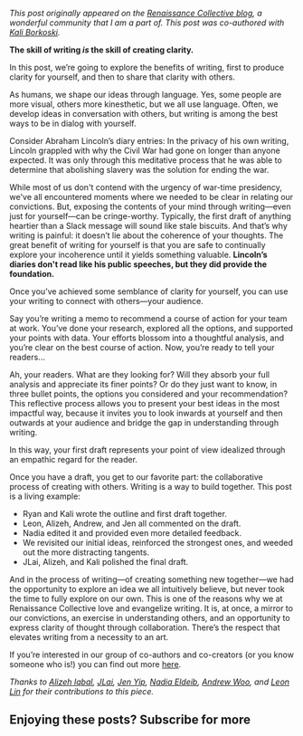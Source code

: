 _This post originally appeared on the [Renaissance Collective blog](https://www.renaissancecollective.co/renco-blog/writing-in-pursuit-of-clarity?ref=ryanrodenbaugh.com), a wonderful community that I am a part of. This post was co-authored with [Kali Borkoski](https://www.linkedin.com/in/kali-borkoski-998082171/?ref=ryanrodenbaugh.com)._

****The skill of writing _is_ the skill of creating clarity.****

In this post, we’re going to explore the benefits of writing, first to produce clarity for yourself, and then to share that clarity with others.

As humans, we shape our ideas through language. Yes, some people are more visual, others more kinesthetic, but we all use language. Often, we develop ideas in conversation with others, but writing is among the best ways to be in dialog with yourself.

Consider Abraham Lincoln’s diary entries: In the privacy of his own writing, Lincoln grappled with why the Civil War had gone on longer than anyone expected. It was only through this meditative process that he was able to determine that abolishing slavery was the solution for ending the war.

While most of us don't contend with the urgency of war-time presidency, we've all encountered moments where we needed to be clear in relating our convictions. But, exposing the contents of your mind through writing—even just for yourself—can be cringe-worthy. Typically, the first draft of anything heartier than a Slack message will sound like stale biscuits. And that’s why writing is painful: it doesn’t lie about the coherence of your thoughts. The great benefit of writing for yourself is that you are safe to continually explore your incoherence until it yields something valuable. ****Lincoln’s diaries don't read like his public speeches, but they did provide the foundation.****

Once you’ve achieved some semblance of clarity for yourself, you can use your writing to connect with others—your audience.

Say you’re writing a memo to recommend a course of action for your team at work. You’ve done your research, explored all the options, and supported your points with data. Your efforts blossom into a thoughtful analysis, and you’re clear on the best course of action. Now, you’re ready to tell your readers...

Ah, your readers. What are they looking for? Will they absorb your full analysis and appreciate its finer points? Or do they just want to know, in three bullet points, the options you considered and your recommendation? This reflective process allows you to present your best ideas in the most impactful way, because it invites you to look inwards at yourself and then outwards at your audience and bridge the gap in understanding through writing.

In this way, your first draft represents your point of view idealized through an empathic regard for the reader.

Once you have a draft, you get to our favorite part: the collaborative process of creating with others. Writing is a way to build together. This post is a living example:

-   Ryan and Kali wrote the outline and first draft together.
-   Leon, Alizeh, Andrew, and Jen all commented on the draft.
-   Nadia edited it and provided even more detailed feedback.
-   We revisited our initial ideas, reinforced the strongest ones, and weeded out the more distracting tangents.
-   JLai, Alizeh, and Kali polished the final draft.

And in the process of writing—of creating something new together—we had the opportunity to explore an idea we all intuitively believe, but never took the time to fully explore on our own. This is one of the reasons why we at Renaissance Collective love and evangelize writing. It is, at once, a mirror to our convictions, an exercise in understanding others, and an opportunity to express clarity of thought through collaboration. There’s the respect that elevates writing from a necessity to an art.

If you’re interested in our group of co-authors and co-creators (or you know someone who is!) you can find out more [here](https://ren-co.typeform.com/to/S743Ek?ref=ryanrodenbaugh.com).

_Thanks to_ [_Alizeh Iqbal_](https://twitter.com/jokesonalizeh?ref=ryanrodenbaugh.com)_,_ [_JLai_](https://twitter.com/jonwlai?ref=ryanrodenbaugh.com)_,_ [_Jen Yip_](https://twitter.com/nifferkin?ref=ryanrodenbaugh.com)_,_ [_Nadia Eldeib_](https://twitter.com/nseldeib?ref=ryanrodenbaugh.com)_,_ [_Andrew Woo_](https://twitter.com/androowoo?ref=ryanrodenbaugh.com)_, and_ [_Leon Lin_](https://twitter.com/Leonlinsx?ref=ryanrodenbaugh.com) _for their contributions to this piece._

## Enjoying these posts? Subscribe for more